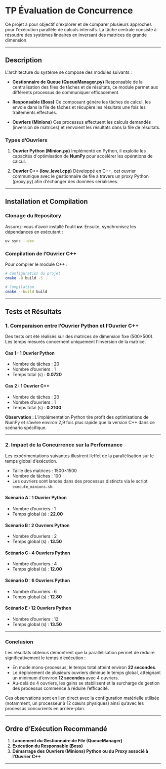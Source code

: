 
# **TP Évaluation de Concurrence**

Ce projet a pour objectif d'explorer et de comparer plusieurs approches pour l'exécution parallèle de calculs intensifs. La tâche centrale consiste à résoudre des systèmes linéaires en inversant des matrices de grande dimension.

---

## **Description**

L'architecture du système se compose des modules suivants :

- **Gestionnaire de Queue (QueueManager.py)**
  Responsable de la centralisation des files de tâches et de résultats, ce module permet aux différents processus de communiquer efficacement.

- **Responsable (Boss)**
  Ce composant génère les tâches de calcul, les envoie dans la file de tâches et récupère les résultats une fois les traitements effectués.

- **Ouvriers (Minions)**
  Ces processus effectuent les calculs demandés (inversion de matrices) et renvoient les résultats dans la file de résultats.

### **Types d’Ouvriers**
1. **Ouvrier Python (Minion.py)**
   Implémenté en Python, il exploite les capacités d'optimisation de **NumPy** pour accélérer les opérations de calcul.

2. **Ouvrier C++ (low_level.cpp)**
   Développé en C++, cet ouvrier communique avec le gestionnaire de file à travers un proxy Python (proxy.py) afin d'échanger des données sérialisées.

---

## **Installation et Compilation**

### **Clonage du Repository**
Assurez-vous d’avoir installé l’outil **uv**. Ensuite, synchronisez les dépendances en exécutant :
```bash
uv sync --dev
```

### **Compilation de l’Ouvrier C++**
Pour compiler le module C++ :
```bash
# Configuration du projet
cmake -B build -S .

# Compilation
cmake --build build
```

---

## **Tests et Résultats**

### **1. Comparaison entre l’Ouvrier Python et l’Ouvrier C++**
Des tests ont été réalisés sur des matrices de dimension fixe (500×500). Les temps mesurés concernent uniquement l'inversion de la matrice.

#### **Cas 1 : 1 Ouvrier Python**
- Nombre de tâches : 20
- Nombre d’ouvriers : 1
- Temps total (s) : **0.0720**

#### **Cas 2 : 1 Ouvrier C++**
- Nombre de tâches : 20
- Nombre d’ouvriers : 1
- Temps total (s) : **0.2100**

**Observation :**
L’implémentation Python tire profit des optimisations de NumPy et s’avère environ 2,9 fois plus rapide que la version C++ dans ce scénario spécifique.

---

### **2. Impact de la Concurrence sur la Performance**
Les expérimentations suivantes illustrent l’effet de la parallélisation sur le temps global d’exécution.
- Taille des matrices : 1500×1500
- Nombre de tâches : 100
- Les ouvriers sont lancés dans des processus distincts via le script `execute_minions.sh`.

#### **Scénario A : 1 Ouvrier Python**
- Nombre d’ouvriers : 1
- Temps global (s) : **22.00**

#### **Scénario B : 2 Ouvriers Python**
- Nombre d’ouvriers : 2
- Temps global (s) : **13.50**

#### **Scénario C : 4 Ouvriers Python**
- Nombre d’ouvriers : 4
- Temps global (s) : **12.00**

#### **Scénario D : 6 Ouvriers Python**
- Nombre d’ouvriers : 6
- Temps global (s) : **12.80**

#### **Scénario E : 12 Ouvriers Python**
- Nombre d’ouvriers : 12
- Temps global (s) : **13.50**

---

### **Conclusion**
Les résultats obtenus démontrent que la parallélisation permet de réduire significativement le temps d’exécution :
- En mode mono-processus, le temps total atteint environ **22 secondes**.
- Le déploiement de plusieurs ouvriers diminue le temps global, atteignant un minimum d’environ **12 secondes** avec 4 ouvriers.
- Au-delà de 4 ouvriers, les gains se stabilisent et la surcharge de gestion des processus commence à réduire l’efficacité.

Ces observations sont en lien direct avec la configuration matérielle utilisée (notamment, un processeur à 12 cœurs physiques) ainsi qu’avec les processus concurrents en arrière-plan.

---

## **Ordre d’Exécution Recommandé**
1. **Lancement du Gestionnaire de File (QueueManager)**
2. **Exécution du Responsable (Boss)**
3. **Démarrage des Ouvriers (Minions) Python ou du Proxy associé à l’Ouvrier C++**

---
